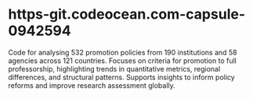 # https-git.codeocean.com-capsule-0942594
Code for analysing 532 promotion policies from 190 institutions and 58 agencies across 121 countries. Focuses on criteria for promotion to full professorship, highlighting trends in quantitative metrics, regional differences, and structural patterns. Supports insights to inform policy reforms and improve research assessment globally.
